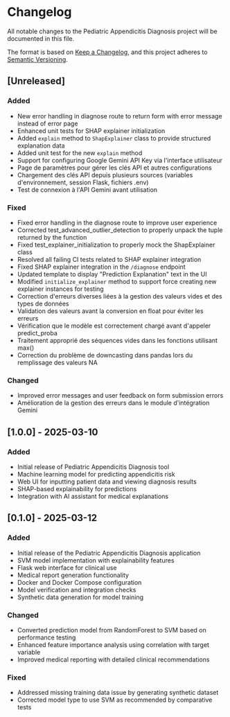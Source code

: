 # Changelog

All notable changes to the Pediatric Appendicitis Diagnosis project will be documented in this file.

The format is based on [Keep a Changelog](https://keepachangelog.com/en/1.0.0/),
and this project adheres to [Semantic Versioning](https://semver.org/spec/v2.0.0.html).

## [Unreleased]

### Added
- New error handling in diagnose route to return form with error message instead of error page
- Enhanced unit tests for SHAP explainer initialization
- Added `explain` method to `ShapExplainer` class to provide structured explanation data
- Added unit test for the new `explain` method
- Support for configuring Google Gemini API Key via l'interface utilisateur
- Page de paramètres pour gérer les clés API et autres configurations
- Chargement des clés API depuis plusieurs sources (variables d'environnement, session Flask, fichiers .env)
- Test de connexion à l'API Gemini avant utilisation

### Fixed
- Fixed error handling in the diagnose route to improve user experience
- Corrected test_advanced_outlier_detection to properly unpack the tuple returned by the function
- Fixed test_explainer_initialization to properly mock the ShapExplainer class
- Resolved all failing CI tests related to SHAP explainer integration
- Fixed SHAP explainer integration in the `/diagnose` endpoint
- Updated template to display "Prediction Explanation" text in the UI
- Modified `initialize_explainer` method to support force creating new explainer instances for testing
- Correction d'erreurs diverses liées à la gestion des valeurs vides et des types de données
- Validation des valeurs avant la conversion en float pour éviter les erreurs
- Vérification que le modèle est correctement chargé avant d'appeler predict_proba
- Traitement approprié des séquences vides dans les fonctions utilisant max()
- Correction du problème de downcasting dans pandas lors du remplissage des valeurs NA

### Changed
- Improved error messages and user feedback on form submission errors
- Amélioration de la gestion des erreurs dans le module d'intégration Gemini

## [1.0.0] - 2025-03-10

### Added
- Initial release of Pediatric Appendicitis Diagnosis tool
- Machine learning model for predicting appendicitis risk
- Web UI for inputting patient data and viewing diagnosis results
- SHAP-based explainability for predictions
- Integration with AI assistant for medical explanations

## [0.1.0] - 2025-03-12

### Added
- Initial release of the Pediatric Appendicitis Diagnosis application
- SVM model implementation with explainability features
- Flask web interface for clinical use
- Medical report generation functionality
- Docker and Docker Compose configuration
- Model verification and integration checks
- Synthetic data generation for model training

### Changed
- Converted prediction model from RandomForest to SVM based on performance testing
- Enhanced feature importance analysis using correlation with target variable
- Improved medical reporting with detailed clinical recommendations

### Fixed
- Addressed missing training data issue by generating synthetic dataset
- Corrected model type to use SVM as recommended by comparative tests

